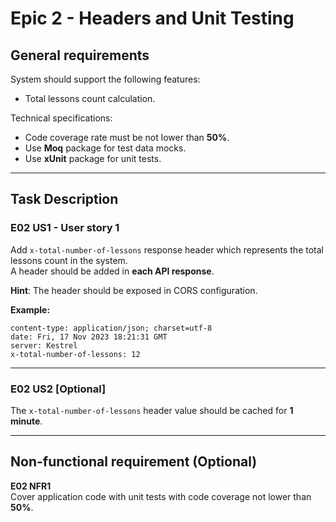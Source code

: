 # Epic 2 - Headers and Unit Testing

## General requirements

System should support the following features:
* Total lessons count calculation.

Technical specifications:
* Code coverage rate must be not lower than **50%**.  
* Use **Moq** package for test data mocks.  
* Use **xUnit** package for unit tests.  

---

## Task Description

### E02 US1 - User story 1
Add `x-total-number-of-lessons` response header which represents the total lessons count in the system.  
A header should be added in **each API response**.  

**Hint**: The header should be exposed in CORS configuration.  

**Example:**

```
content-type: application/json; charset=utf-8
date: Fri, 17 Nov 2023 18:21:31 GMT
server: Kestrel
x-total-number-of-lessons: 12
```

---

### E02 US2 [Optional]
The `x-total-number-of-lessons` header value should be cached for **1 minute**.  

---

## Non-functional requirement (Optional)

**E02 NFR1**  
Cover application code with unit tests with code coverage not lower than **50%**. 
